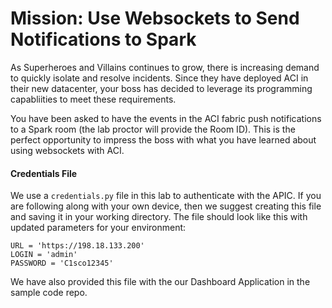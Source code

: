 # Mission: Use Websockets to Send Notifications to Spark
As Superheroes and Villains continues to grow, there is increasing demand to quickly isolate and resolve incidents. Since they have deployed ACI in their new datacenter, your boss has decided to leverage its programming capabliities to meet these requirements.

You have been asked to have the events in the ACI fabric push notifications to a Spark room (the lab proctor will provide the Room ID). This is the perfect opportunity to impress the boss with what you have learned about using websockets with ACI.

#### Credentials File
We use a `credentials.py` file in this lab to authenticate with the APIC. If you are following along with your own device, then we suggest creating this file and saving it in your working directory. The file should look like this with updated parameters for your environment:
```
URL = 'https://198.18.133.200'
LOGIN = 'admin'
PASSWORD = 'C1sco12345'
```

We have also provided this file with the our Dashboard Application in the sample code repo.